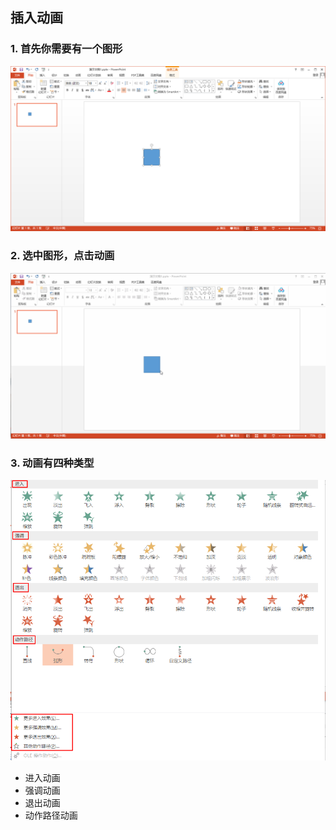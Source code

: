 ## 插入动画

### 1. 首先你需要有一个图形
![image-20201011212235520](https://raw.githubusercontent.com/huxiaoning/img/master/20201011212238.png)

   

### 2. 选中图形，点击动画
![动画选择界面](https://raw.githubusercontent.com/huxiaoning/img/master/20201011212427.gif)

### 3. 动画有四种类型
![image-20201011212644878](https://raw.githubusercontent.com/huxiaoning/img/master/20201011212646.png)



   - 进入动画
   - 强调动画
   - 退出动画
   - 动作路径动画